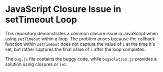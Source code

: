 # JavaScript Closure Issue in setTimeout Loop

This repository demonstrates a common closure issue in JavaScript when using `setTimeout` within a loop. The problem arises because the callback function within `setTimeout` does not capture the value of `i` at the time it's set, but rather captures the final value of `i` after the loop completes. 

The `bug.js` file contains the buggy code, while `bugSolution.js` provides a solution using closures or `let`. 